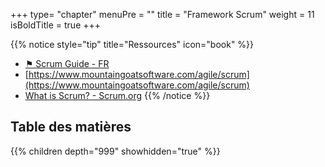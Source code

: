 +++
type= "chapter"
menuPre = ""
title = "Framework Scrum"
weight = 11
isBoldTitle = true
+++

{{% notice style="tip" title="Ressources" icon="book" %}}
- [⚑ Scrum Guide - FR](https://scrumguides.org/docs/scrumguide/v2020/2020-Scrum-Guide-French.pdf)
- [https://www.mountaingoatsoftware.com/agile/scrum](https://www.mountaingoatsoftware.com/agile/scrum)
- [What is Scrum? - Scrum.org](https://www.scrum.org/resources/what-scrum-module)
{{% /notice %}}

## Table des matières
{{% children depth="999" showhidden="true" %}}
